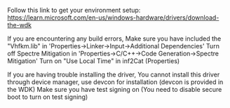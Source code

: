 Follow this link to get your environment setup: https://learn.microsoft.com/en-us/windows-hardware/drivers/download-the-wdk

If you are encountering any build errors,
  Make sure you have included the "Vhfkm.lib" in 'Properties->Linker->Input->Additional Dependencies'
  Turn off Spectre Mitigation in 'Properties->C/C++->Code Generation->Spectre Mitigation'
  Turn on "Use Local Time" in inf2Cat (Properties)

If you are having trouble installing the driver,
  You cannot install this driver through device manager, use devcon for installation (devcon is provided in the WDK)
  Make sure you have test signing on (You need to disable secure boot to turn on test signing)
